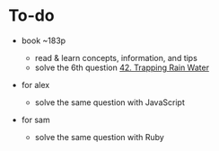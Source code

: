 # To-do
- book ~183p
    - read & learn concepts, information, and tips
    - solve the 6th question [42. Trapping Rain Water](https://leetcode.com/problems/trapping-rain-water/)
  
- for alex
    - solve the same question with JavaScript
- for sam
    - solve the same question with Ruby
    
